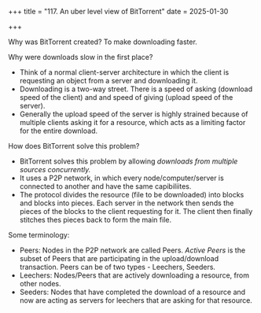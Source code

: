 +++
title = "117. An uber level view of BitTorrent"
date = 2025-01-30
 
+++

Why was BitTorrent created? To make downloading faster.

Why were downloads slow in the first place?

- Think of a normal client-server architecture in which the client is requesting an object from a server and downloading it.
- Downloading is a two-way street. There is a speed of asking (download speed of the client) and and speed of giving (upload speed of the server).
- Generally the upload speed of the server is highly strained because of multiple clients asking it for a resource, which acts as a limiting factor for the entire download.

How does BitTorrent solve this problem?

- BitTorrent solves this problem by allowing _downloads from multiple sources concurrently._
- It uses a P2P network, in which every node/computer/server is connected to another and have the same capibiliites.
- The protocol divides the resource (file to be downloaded) into blocks and blocks into pieces. Each server in the network then sends the pieces of the blocks to the client requesting for it. The client then finally stitches thes pieces back to form the main file.

Some terminology:

- Peers: Nodes in the P2P network are called Peers. _Active Peers_ is the subset of Peers that are participating in the upload/download transaction. Peers can be of two types - Leechers, Seeders.
- Leechers: Nodes/Peers that are actively downloading a resource, from other nodes.
- Seeders: Nodes that have completed the download of a resource and now are acting as servers for leechers that are asking for that resource.
